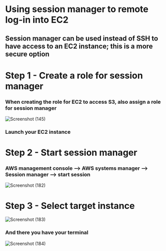 # Using session manager to remote log-in into EC2

## Session manager can be used instead of SSH to have access to an EC2 instance; this is a more secure option

# Step 1 - Create a role for session manager

### When creating the role for EC2 to access S3, also assign a role for session manager

![Screenshot (145)](https://user-images.githubusercontent.com/63674820/189738445-71cf690f-9f4a-4106-8641-5c5ec2e306dc.png)

### Launch your EC2 instance

# Step 2 - Start session manager

### AWS management console --> AWS systems manager --> Session manager --> start session

![Screenshot (182)](https://user-images.githubusercontent.com/63674820/189739185-24f4c6a7-2c6c-4422-8acc-78441bc98e4d.png)


# Step 3 - Select target instance

![Screenshot (183)](https://user-images.githubusercontent.com/63674820/189739330-a0e2cf46-d189-4713-994e-a8626d7c3659.png)

### And there you have your terminal 

![Screenshot (184)](https://user-images.githubusercontent.com/63674820/189739386-5e1ad35a-c79b-4a14-b031-202abd0a81f3.png)
